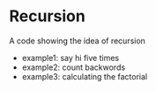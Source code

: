 # Recursion
A code showing the idea of recursion 
- example1: say hi five times 
- example2: count backwords 
- example3: calculating the factorial 
